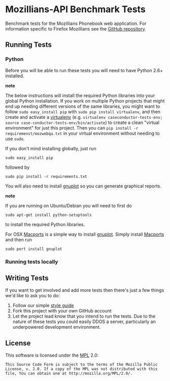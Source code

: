 Mozillians-API Benchmark Tests
===================

Benchmark tests for the Mozillians Phonebook web application.
For information specific to Firefox Mozillians see the [GitHub repository][GitHub Mozillians].

[GitHub Mozillians]: https://github.com/mozilla/mozillians

Running Tests
-------------

### Python
Before you will be able to run these tests you will need to have Python 2.6+ installed.

__note__

The below instructions will install the required Python libraries into your
global Python installation. If you work on multiple Python projects that might
end up needing different versions of the same libraries, you might want to
follow `sudo easy_install pip` with `sudo pip install virtualenv`, and then
create and activate a [virtualenv](http://www.virtualenv.org) (e.g. `virtualenv
caseconductor-tests-env; source case-conductor-tests-env/bin/activate`) to
create a clean "virtual environment" for just this project. Then you can `pip
install -r requiremenst/mozwebqa.txt` in your virtual environment without
needing to use `sudo`.

If you don't mind installing globally, just run

    sudo easy_install pip

followed by

    sudo pip install -r requirements.txt

You will also need to install [gnuplot] so you can generate graphical reports. 

__note__

If you are running on Ubuntu/Debian you will need to first do

    sudo apt-get install python-setuptools

to install the required Python libraries.

For OSX [Macports] is a simple way to install [gnuplot].
Simply install [Macports] and then run

    sudo port install gnuplot

[gnuplot]: http://www.gnuplot.info/
[Macports]: http://www.macports.org/

### Running tests locally


Writing Tests
-------------

If you want to get involved and add more tests then there's just a few things
we'd like to ask you to do:

1. Follow our simple [style guide][Style Guide]
2. Fork this project with your own GitHub account
3. Let the project lead know that you intend to run the tests. Due to the nature of these
tests you could easily DDOS a server, particularly an underpowered development environment. 

[Style Guide]: https://wiki.mozilla.org/QA/Execution/Web_Testing/Docs/Automation/StyleGuide

License
-------
This software is licensed under the [MPL] 2.0:

    This Source Code Form is subject to the terms of the Mozilla Public
    License, v. 2.0. If a copy of the MPL was not distributed with this
    file, You can obtain one at http://mozilla.org/MPL/2.0/.

[MPL]: http://www.mozilla.org/MPL/2.0/
